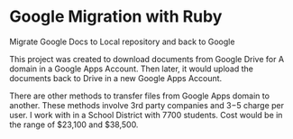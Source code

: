# Google Migration with Ruby
Migrate Google Docs to Local repository and back to Google

This project was created to download documents from Google Drive for A domain in a Google Apps Account. Then later, it would upload the documents back to Drive in a new Google Apps Account.


There are other methods to transfer files from Google Apps domain to another. These methods involve 3rd party companies and $3-$5 charge per user. I work with in a School District with 7700 students. Cost would be in the range of $23,100 and $38,500. 

